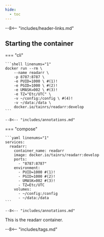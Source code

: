 ```yaml
---
hide:
  - toc
---
```


--8<-- "includes/header-links.md"

## Starting the container

=== "cli"

    ```shell linenums="1"
    docker run --rm \
        --name readarr \
        -p 8787:8787 \
        -e PUID=1000 \ #(1)!
        -e PGID=1000 \ #(2)!
        -e UMASK=002 \ #(3)!
        -e TZ="Etc/UTC" \
        -v ~/config:/config \ #(4)!
        -v ~/data:/data \
        docker.io/tainrs/readarr:develop
    ```

    --8<-- "includes/annotations.md"

=== "compose"

    ```yaml linenums="1"
    services:
      readarr:
        container_name: readarr
        image: docker.io/tainrs/readarr:develop
        ports:
          - "8787:8787"
        environment:
          - PUID=1000 #(1)!
          - PGID=1000 #(2)!
          - UMASK=002 #(3)!
          - TZ=Etc/UTC
        volumes:
          - ~/config:/config
          - ~/data:/data
    ```

    --8<-- "includes/annotations.md"

This is the readarr container.

--8<-- "includes/tags.md"

